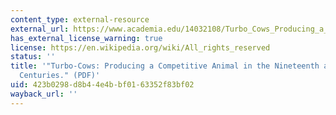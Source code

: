 ```yaml
---
content_type: external-resource
external_url: https://www.academia.edu/14032108/Turbo_Cows_Producing_a_Competitive_Animal_in_the_Nineteenth_and_Early_Twentieth_Century
has_external_license_warning: true
license: https://en.wikipedia.org/wiki/All_rights_reserved
status: ''
title: '"Turbo-Cows: Producing a Competitive Animal in the Nineteenth and Early Twentieth
  Centuries." (PDF)'
uid: 423b0298-d8b4-4e4b-bf01-63352f83bf02
wayback_url: ''
---
```

